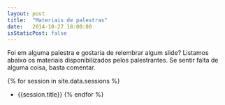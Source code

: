 ```yaml
---
layout: post
title:  "Materiais de palestras"
date:   2014-10-27 18:00:00
isStaticPost: false
---
```


Foi em alguma palestra e gostaria de relembrar algum slide? Listamos abaixo os materiais disponibilizados pelos palestrantes. Se sentir falta de alguma coisa, basta comentar.

{% for session in site.data.sessions %}
- {{session.title}}
{% endfor %}